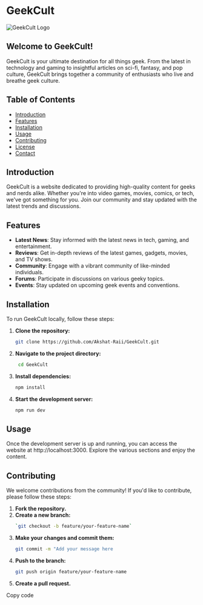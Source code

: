 # GeekCult

![GeekCult Logo](path/to/logo.png)

## Welcome to GeekCult!

GeekCult is your ultimate destination for all things geek. From the latest in technology and gaming to insightful articles on sci-fi, fantasy, and pop culture, GeekCult brings together a community of enthusiasts who live and breathe geek culture.

## Table of Contents

- [Introduction](#introduction)
- [Features](#features)
- [Installation](#installation)
- [Usage](#usage)
- [Contributing](#contributing)
- [License](#license)
- [Contact](#contact)

## Introduction

GeekCult is a website dedicated to providing high-quality content for geeks and nerds alike. Whether you're into video games, movies, comics, or tech, we've got something for you. Join our community and stay updated with the latest trends and discussions.

## Features

- **Latest News**: Stay informed with the latest news in tech, gaming, and entertainment.
- **Reviews**: Get in-depth reviews of the latest games, gadgets, movies, and TV shows.
- **Community**: Engage with a vibrant community of like-minded individuals.
- **Forums**: Participate in discussions on various geeky topics.
- **Events**: Stay updated on upcoming geek events and conventions.

## Installation

To run GeekCult locally, follow these steps:

1. **Clone the repository:**
   ```bash
   git clone https://github.com/Akshat-Raii/GeekCult.git
2. **Navigate to the project directory:**
   ```bash
    cd GeekCult
    ```
3. **Install dependencies:**
   ```bash
   npm install
4. **Start the development server:**
   ```bash
   npm run dev

## Usage
  Once the development server is up and running, you can access the website at http://localhost:3000. Explore the various sections and enjoy the content.

Contributing
------------

We welcome contributions from the community! If you'd like to contribute, please follow these steps:

1.  **Fork the repository.**
2.  **Create a new branch:**
    ```bash
    `git checkout -b feature/your-feature-name`

3.  **Make your changes and commit them:**
    ```bash
    git commit -m "Add your message here

4.  **Push to the branch:**
    ```bash
    git push origin feature/your-feature-name

5.  **Create a pull request.**

Copy code

   
